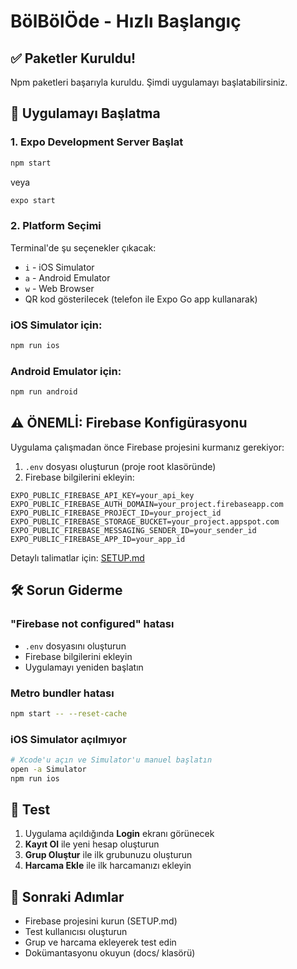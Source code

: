 # BölBölÖde - Hızlı Başlangıç

## ✅ Paketler Kuruldu!

Npm paketleri başarıyla kuruldu. Şimdi uygulamayı başlatabilirsiniz.

## 🚀 Uygulamayı Başlatma

### 1. Expo Development Server Başlat

```bash
npm start
```

veya

```bash
expo start
```

### 2. Platform Seçimi

Terminal'de şu seçenekler çıkacak:
- `i` - iOS Simulator
- `a` - Android Emulator  
- `w` - Web Browser
- QR kod gösterilecek (telefon ile Expo Go app kullanarak)

### iOS Simulator için:
```bash
npm run ios
```

### Android Emulator için:
```bash
npm run android
```

## ⚠️ ÖNEMLİ: Firebase Konfigürasyonu

Uygulama çalışmadan önce Firebase projesini kurmanız gerekiyor:

1. `.env` dosyası oluşturun (proje root klasöründe)
2. Firebase bilgilerini ekleyin:

```env
EXPO_PUBLIC_FIREBASE_API_KEY=your_api_key
EXPO_PUBLIC_FIREBASE_AUTH_DOMAIN=your_project.firebaseapp.com
EXPO_PUBLIC_FIREBASE_PROJECT_ID=your_project_id
EXPO_PUBLIC_FIREBASE_STORAGE_BUCKET=your_project.appspot.com
EXPO_PUBLIC_FIREBASE_MESSAGING_SENDER_ID=your_sender_id
EXPO_PUBLIC_FIREBASE_APP_ID=your_app_id
```

Detaylı talimatlar için: [SETUP.md](SETUP.md)

## 🛠️ Sorun Giderme

### "Firebase not configured" hatası
- `.env` dosyasını oluşturun
- Firebase bilgilerini ekleyin
- Uygulamayı yeniden başlatın

### Metro bundler hatası
```bash
npm start -- --reset-cache
```

### iOS Simulator açılmıyor
```bash
# Xcode'u açın ve Simulator'u manuel başlatın
open -a Simulator
npm run ios
```

## 📱 Test

1. Uygulama açıldığında **Login** ekranı görünecek
2. **Kayıt Ol** ile yeni hesap oluşturun
3. **Grup Oluştur** ile ilk grubunuzu oluşturun
4. **Harcama Ekle** ile ilk harcamanızı ekleyin

## 🎯 Sonraki Adımlar

- Firebase projesini kurun (SETUP.md)
- Test kullanıcısı oluşturun
- Grup ve harcama ekleyerek test edin
- Dokümantasyonu okuyun (docs/ klasörü)

